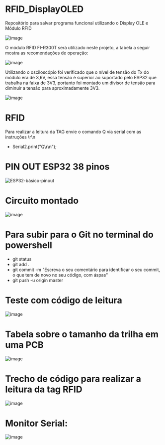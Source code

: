 # RFID_DisplayOLED

Repositório para salvar programa funcional utilizando o Display OLE e Módulo RFID

![image](https://user-images.githubusercontent.com/101602056/235198361-b76f9317-bb5e-43c9-9cd0-af37dfae9771.png)

O módulo RFID FI-R300T será utilizado neste projeto, a tabela a seguir mostra as recomendações de operação: 

![image](https://user-images.githubusercontent.com/101602056/235917938-8f8c51bd-20d4-4aee-aae7-4fd905e80506.png)

Utilizando o osciloscópio foi verificado que o nível de tensão do Tx do módulo era de 3,6V, essa tensão é superior ao suportado pelo ESP32 que trabalha na faixa de 3V3, portanto foi montado um divisor de tensão para diminuir a tensão para aproximadamente 3V3. 

![image](https://user-images.githubusercontent.com/101602056/235919336-6be9d3e6-eabe-4b2a-a6e2-9c9d79a45004.png)

# RFID 

Para realizar a leitura da TAG envie o comando Q via serial com as instruções \r\n
* Serial2.print("Q\r\n");

# PIN OUT ESP32 38 pinos

![ESP32-básico-pinout](https://user-images.githubusercontent.com/101602056/235232991-eac5c2de-e2bb-4813-b9b1-8c859ec85699.jpg)

# Circuito montado 

![image](https://user-images.githubusercontent.com/101602056/235908544-1131aa3c-99f0-4535-a750-06cb1ed3697a.png)

# Para subir para o Git no terminal do powershell

* git status 
* git add .
* git commit -m "Escreva o seu comentário para identificar o seu commit, o que tem de novo no seu código, com áspas"
* git push -u origin master

# Teste com código de leitura 

![image](https://user-images.githubusercontent.com/101602056/235915492-ce890871-c24c-41c1-9973-dfdd109dd6cf.png)

# Tabela sobre o tamanho da trilha em uma PCB

![image](https://github.com/VictorRavani/RFID_DisplayOLED/assets/101602056/4a745e45-66c7-45a3-b69e-e2f93896325d)

# Trecho de código para realizar a leitura da tag RFID

![image](https://github.com/VictorRavani/RFID_DisplayOLED/assets/101602056/3d79ead5-77a5-45bd-bd22-a3ae30c6beec)

# Monitor Serial: 

![image](https://github.com/VictorRavani/RFID_DisplayOLED/assets/101602056/2315b51a-ed83-43e2-bd29-b43a474c4e06)




